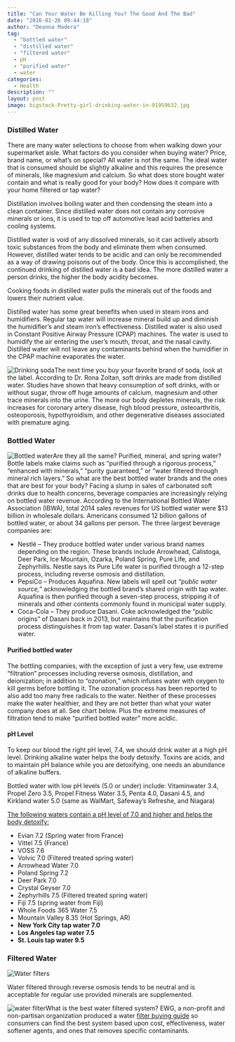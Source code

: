 ```yaml
---
title: "Can Your Water Be Killing You? The Good And The Bad"
date: "2016-01-26 09:44:18"
author: "Deanna Madera"
tag:
  - "bottled water"
  - "distilled water"
  - "filtered water"
  - pH
  - "purified water"
  - water
categories:
  - Health
description: ""
layout: post
image: bigstock-Pretty-girl-drinking-water-in-91959632.jpg
---
```


### Distilled Water

There are many water selections to choose from when walking down your supermarket aisle. What factors do you consider when buying water? Price, brand name, or what’s on special? All water is not the same. The ideal water that is consumed should be slightly alkaline and this requires the presence of minerals, like magnesium and calcium. So what does store bought water contain and what is really good for your body? How does it compare with your home filtered or tap water?

Distillation involves boiling water and then condensing the steam into a clean container. Since distilled water does not contain any corrosive minerals or ions, it is used to top off automotive lead acid batteries and cooling systems.

Distilled water is void of any dissolved minerals, so it can actively absorb toxic substances from the body and eliminate them when consumed. However, distilled water tends to be acidic and can only be recommended as a way of drawing poisons out of the body. Once this is accomplished, the continued drinking of distilled water is a bad idea. The more distilled water a person drinks, the higher the body acidity becomes.

Cooking foods in distilled water pulls the minerals out of the foods and lowers their nutrient value.

Distilled water has some great benefits when used in steam irons and humidifiers. Regular tap water will increase mineral build up and diminish the humidifier’s and steam iron’s effectiveness. Distilled water is also used in Constant Positive Airway Pressure (CPAP) machines. The water is used to humidify the air entering the user’s mouth, throat, and the nasal cavity. Distilled water will not leave any contaminants behind when the humidifier in the CPAP machine evaporates the water.

![Drinking soda](http://moderntips.com/wp-content/uploads/2016/01/bigstock-Watching-An-Exciting-Movie-91323602-1024x681.jpg)The next time you buy your favorite brand of soda, look at the label. According to Dr. Rona Zoltan, soft drinks are made from distilled water. Studies have shown that heavy consumption of soft drinks, with or without sugar, throw off huge amounts of calcium, magnesium and other trace minerals into the urine. The more our body depletes minerals, the risk increases for coronary artery disease, high blood pressure, osteoarthritis, osteoporosis, hypothyroidism, and other degenerative diseases associated with premature aging.

### Bottled Water

![Bottled water](http://moderntips.com/wp-content/uploads/2015/12/bigstock-Image-of-many-plastic-bottles-13784084-1024x683.jpg)Are they all the same? Purified, mineral, and spring water? Bottle labels make claims such as “purified through a rigorous process,” “enhanced with minerals,” “purity guaranteed,” or “water filtered through mineral rich layers.” So what are the best bottled water brands and the ones that are best for your body? Facing a slump in sales of carbonated soft drinks due to health concerns, beverage companies are increasingly relying on bottled water revenue. According to the International Bottled Water Association (IBWA), total 2014 sales revenues for US bottled water were $13 billion in wholesale dollars. Americans consumed 12 billion gallons of bottled water, or about 34 gallons per person. The three largest beverage companies are:

- Nestlé – They produce bottled water under various brand names depending on the region. These brands include Arrowhead, Calistoga, Deer Park, Ice Mountain, Ozarka, Poland Spring, Pure Life, and Zephyrhills. Nestle says its Pure Life water is purified through a 12-step process, including reverse osmosis and distillation.
- PepsiCo – Produces Aquafina. New labels will spell out _“public water source,”_ acknowledging the bottled brand’s shared origin with tap water. Aquafina is then purified through a seven-step process, stripping it of minerals and other contents commonly found in municipal water supply.
- Coca-Cola – They produce Dasani. Coke acknowledged the “public origins” of Dasani back in 2013, but maintains that the purification process distinguishes it from tap water. Dasani’s label states it is purified water.

#### Purified bottled water

The bottling companies, with the exception of just a very few, use extreme “filtration” processes including reverse osmosis, distillation, and deionization; in addition to “ozonation,” which infuses water with oxygen to kill germs before bottling it. The ozonation process has been reported to also add too many free radicals to the water. Neither of these processes make the water healthier, and they are not better than what your water company does at all. See chart below. Plus the extreme measures of filtration tend to make “purified bottled water” more acidic.

#### pH Level

To keep our blood the right pH level, 7.4, we should drink water at a high pH level. Drinking alkaline water helps the body detoxify. Toxins are acids, and to maintain pH balance while you are detoxifying, one needs an abundance of alkaline buffers.

Bottled water with low pH levels (5.0 or under) include: Vitaminwater 3.4, Propel Zero 3.5, Propel Fitness Water 3.5, Penta 4.0, Dasani 4.5, and Kirkland water 5.0 (same as WalMart, Safeway’s Refreshe, and Niagara)

<span style="text-decoration: underline;">The following waters contain a pH level of 7.0 and higher and helps the body detoxify:</span>

- Evian 7.2 (Spring water from France)
- Vittel 7.5 (France)
- VOSS 7.6
- Volvic 7.0 (Filtered treated spring water)
- Arrowhead Water 7.0
- Poland Spring 7.2
- Deer Park 7.0
- Crystal Geyser 7.0
- Zephyrhills 7.5 (Filtered treated spring water)
- Fiji 7.5 (spring water from Fiji)
- Whole Foods 365 Water 7.5
- Mountain Valley 8.35 (Hot Springs, AR)
- **New York City tap water 7.0**
- **Los Angeles tap water 7.5**
- **St. Louis tap water 9.5**

### Filtered Water

![Water filters](http://moderntips.com/wp-content/uploads/2015/12/bigstock-Filter-system-for-water-treatm-60280706-1024x683.jpg)

Water filtered through reverse osmosis tends to be neutral and is acceptable for regular use provided minerals are supplemented.

![water filter](http://moderntips.com/wp-content/uploads/2016/01/EWG-2.png)What is the best water filtered system? EWG, a non-profit and non-partisan organization produced a water [filter buying guide](http://www.ewg.org/research/ewgs-water-filter-buying-guide) so consumers can find the best system based upon cost, effectiveness, water softener agents, and ones that removes specific contaminants.
